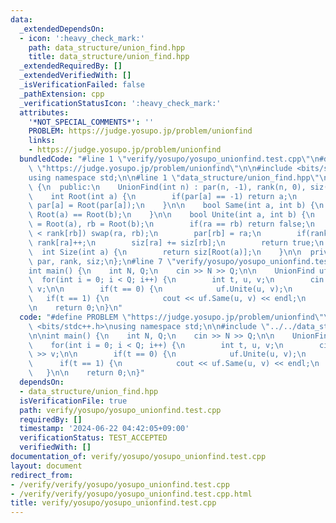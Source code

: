 ```yaml
---
data:
  _extendedDependsOn:
  - icon: ':heavy_check_mark:'
    path: data_structure/union_find.hpp
    title: data_structure/union_find.hpp
  _extendedRequiredBy: []
  _extendedVerifiedWith: []
  _isVerificationFailed: false
  _pathExtension: cpp
  _verificationStatusIcon: ':heavy_check_mark:'
  attributes:
    '*NOT_SPECIAL_COMMENTS*': ''
    PROBLEM: https://judge.yosupo.jp/problem/unionfind
    links:
    - https://judge.yosupo.jp/problem/unionfind
  bundledCode: "#line 1 \"verify/yosupo/yosupo_unionfind.test.cpp\"\n#define PROBLEM\
    \ \"https://judge.yosupo.jp/problem/unionfind\"\n\n#include <bits/stdc++.h>\n\
    using namespace std;\n\n#line 1 \"data_structure/union_find.hpp\"\nstruct UnionFind\
    \ {\n  public:\n    UnionFind(int n) : par(n, -1), rank(n, 0), siz(n, 1) {}\n\n\
    \    int Root(int a) {\n        if(par[a] == -1) return a;\n        else return\
    \ par[a] = Root(par[a]);\n    }\n\n    bool Same(int a, int b) {\n        return\
    \ Root(a) == Root(b);\n    }\n\n    bool Unite(int a, int b) {\n        int ra\
    \ = Root(a), rb = Root(b);\n        if(ra == rb) return false;\n        if(rank[ra]\
    \ < rank[rb]) swap(ra, rb);\n        par[rb] = ra;\n        if(rank[ra] == rank[rb])\
    \ rank[ra]++;\n        siz[ra] += siz[rb];\n        return true;\n    }\n\n  \
    \  int Size(int a) {\n        return siz[Root(a)];\n    }\n\n  private:\n    vector<int>\
    \ par, rank, siz;\n};\n#line 7 \"verify/yosupo/yosupo_unionfind.test.cpp\"\n\n\
    int main() {\n    int N, Q;\n    cin >> N >> Q;\n\n    UnionFind uf(N);\n\n  \
    \  for(int i = 0; i < Q; i++) {\n        int t, u, v;\n        cin >> t >> u >>\
    \ v;\n\n        if(t == 0) {\n            uf.Unite(u, v);\n        }\n\n     \
    \   if(t == 1) {\n            cout << uf.Same(u, v) << endl;\n        }\n    }\n\
    \n    return 0;\n}\n"
  code: "#define PROBLEM \"https://judge.yosupo.jp/problem/unionfind\"\n\n#include\
    \ <bits/stdc++.h>\nusing namespace std;\n\n#include \"../../data_structure/union_find.hpp\"\
    \n\nint main() {\n    int N, Q;\n    cin >> N >> Q;\n\n    UnionFind uf(N);\n\n\
    \    for(int i = 0; i < Q; i++) {\n        int t, u, v;\n        cin >> t >> u\
    \ >> v;\n\n        if(t == 0) {\n            uf.Unite(u, v);\n        }\n\n  \
    \      if(t == 1) {\n            cout << uf.Same(u, v) << endl;\n        }\n \
    \   }\n\n    return 0;\n}"
  dependsOn:
  - data_structure/union_find.hpp
  isVerificationFile: true
  path: verify/yosupo/yosupo_unionfind.test.cpp
  requiredBy: []
  timestamp: '2024-06-22 04:42:05+09:00'
  verificationStatus: TEST_ACCEPTED
  verifiedWith: []
documentation_of: verify/yosupo/yosupo_unionfind.test.cpp
layout: document
redirect_from:
- /verify/verify/yosupo/yosupo_unionfind.test.cpp
- /verify/verify/yosupo/yosupo_unionfind.test.cpp.html
title: verify/yosupo/yosupo_unionfind.test.cpp
---
```

